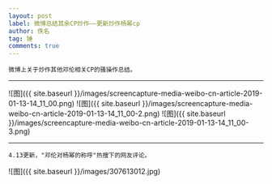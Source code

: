 ```yaml
---
layout: post
label: 微博总结其余CP炒作——更新炒作杨幂cp
author: 佚名
tag: 锤
comments: true
---
```


    微博上关于炒作其他邓伦相关CP的骚操作总结。

---


![图]({{ site.baseurl }}/images/screencapture-media-weibo-cn-article-2019-01-13-14_11_00.png)
![图]({{ site.baseurl }}/images/screencapture-media-weibo-cn-article-2019-01-13-14_11_00-2.png)
![图]({{ site.baseurl }}/images/screencapture-media-weibo-cn-article-2019-01-13-14_11_00-3.png)

---

    4.13更新，"邓伦对杨幂的称呼"热搜下的网友评论。

![图]({{ site.baseurl }}/images/307613012.jpg)

